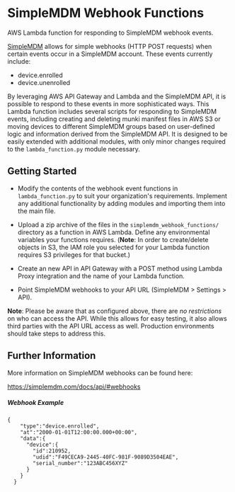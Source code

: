 # SimpleMDM Webhook Functions

AWS Lambda function for responding to SimpleMDM webhook events.

[SimpleMDM](https://simplemdm.com/) allows for simple webhooks (HTTP POST requests) when certain events occur in a SimpleMDM account. These events currently include:

* device.enrolled
* device.unenrolled

By leveraging AWS API Gateway and Lambda and the SimpleMDM API, it is possible to respond to these events in more sophisticated ways. This Lambda function includes several scripts for responding to SimpleMDM events, including creating and deleting munki manifest files in AWS S3 or moving devices to different SimpleMDM groups based on user-defined logic and information derived from the SimpleMDM API. It is designed to be easily extended with additional modules, with only minor changes required to the `lambda_function.py` module necessary.

## Getting Started

* Modify the contents of the webhook event functions in `lambda_function.py` to suit your organization's requirements. Implement any additional functionality by adding modules and importing them into the main file.

* Upload a zip archive of the files in the `simplemdm_webhook_functions/` directory as a function in AWS Lambda. Define any environmental variables your functions requires. (**Note**: In order to create/delete objects in S3, the IAM role you selected for your Lambda function requires S3 privileges for that bucket.)

* Create an new API in API Gateway with a POST method using Lambda Proxy integration and the name of your Lambda function.

* Point SimpleMDM webhooks to your API URL (SimpleMDM > Settings > API).

**Note**: Please be aware that as configured above, there are *no restrictions* on who can access the API. While this allows for easy testing, it also allows third parties with the API URL access as well. Production environments should take steps to address this.


## Further Information

More information on SimpleMDM webhooks can be found here:

https://simplemdm.com/docs/api/#webhooks

##### Webhook Example

```
{  
    "type":"device.enrolled",
    "at":"2000-01-01T12:00:00.000+00:00",
    "data":{  
      "device":{  
        "id":210952,
        "udid":"F49CECA9-2445-40FC-981F-9089D3504EAE",
        "serial_number":"123ABC456XYZ"
      }
    }
  }
```
